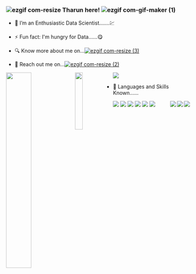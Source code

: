 ### ![ezgif com-resize](https://user-images.githubusercontent.com/112575126/235303194-ac77b7e4-8af8-4b1a-8cfc-33cde72fd45e.gif) Tharun here!  ![ezgif com-gif-maker (1)](https://user-images.githubusercontent.com/112575126/232465144-9ff6d884-ed43-4952-bd3b-7b947c63f026.gif)





- 🔭 I’m an Enthusiastic Data Scientist.......💹
- ⚡ Fun fact: I'm hungry for Data......😋
- 🔍 Know more about me on...[![ezgif com-resize (3)](https://img.shields.io/badge/linkedin-%230077B5.svg?style=for-the-badge&logo=linkedin&logoColor=white)](https://www.linkedin.com/in/punna-tharun/)


- 📧 Reach out me on...[![ezgif com-resize (2)](https://img.shields.io/badge/Gmail-D14836?style=for-the-badge&logo=gmail&logoColor=white)](tharunpunna@gmail.com)



<!-- https://user-images.githubusercontent.com/112575126/235309238-d411aa26-69cb-47ad-82b6-d27d4366695a.png gmail -->

<img align= "top" src="https://user-images.githubusercontent.com/112575126/232461898-cb1c2cf5-a8dc-46c6-b7ac-4c0adf145f6e.gif" />

<!-- <img align= "right" src="https://user-images.githubusercontent.com/112575126/235303674-3e32992c-8b85-413e-9fd6-df6c39f57311.gif" />
 -->

<img align= "left" width= "37%" src="https://github-readme-stats.vercel.app/api?username=PUNNA-THARUN&show_icons=true&theme=highcontrast" />

<img align= "left" width= "20%" src="https://github-readme-stats.vercel.app/api/top-langs/?username=PUNNA-THARUN&hide_progress=true" />


- 🔭 Languages and Skills Known......

<img align= "right" src= "https://img.shields.io/badge/python-3670A0?style=for-the-badge&logo=python&logoColor=ffdd54" />

<img align= "right" src= "https://img.shields.io/badge/mysql-%2300f.svg?style=for-the-badge&logo=mysql&logoColor=white" />

<img align= "right" src= "https://img.shields.io/badge/Matplotlib-%23ffffff.svg?style=for-the-badge&logo=Matplotlib&logoColor=black" />

<img align= "top" src= "https://img.shields.io/badge/numpy-%23013243.svg?style=for-the-badge&logo=numpy&logoColor=white" />

<img align= "top" src= "https://img.shields.io/badge/pandas-%23150458.svg?style=for-the-badge&logo=pandas&logoColor=white" />

<img align= "top" src= "https://img.shields.io/badge/scikit--learn-%23F7931E.svg?style=for-the-badge&logo=scikit-learn&logoColor=white" />

<img align= "top" src= "https://img.shields.io/badge/SciPy-%230C55A5.svg?style=for-the-badge&logo=scipy&logoColor=%white" />

<img align= "top" src= "https://img.shields.io/badge/Plotly-%233F4F75.svg?style=for-the-badge&logo=plotly&logoColor=white" />

<img align= "top" src= "https://img.shields.io/badge/power_bi-F2C811?style=for-the-badge&logo=powerbi&logoColor=black" />



<!-- https://user-images.githubusercontent.com/112575126/235309217-354d791c-4282-4d83-91cc-9b0dbcb4246b.png linkedIn-->
